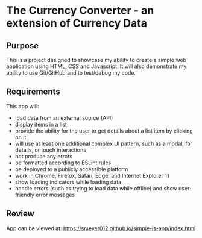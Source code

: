 # The Currency Converter - an extension of Currency Data

## Purpose

This is a project designed to showcase my ability to create a simple web application using HTML, CSS and Javascript. It will also demonstrate my ability to use Git/GitHub and to test/debug my code.

## Requirements

This app will:
- load data from an external source (API)
- display items in a list
- provide the ability for the user to get details about a list item by clicking on it
- will use at least one additional complex UI pattern, such as a modal, for details, or touch interactions
- not produce any errors
- be formatted according to ESLint rules
- be deployed to a publicly accessible platform
- work in Chrome, Firefox, Safari, Edge, and Internet Explorer 11
- show loading indicators while loading data
- handle errors (such as trying to load data while offline) and show user-friendly error messages

## Review

App can be viewed at: https://smeyer012.github.io/simple-js-app/index.html
